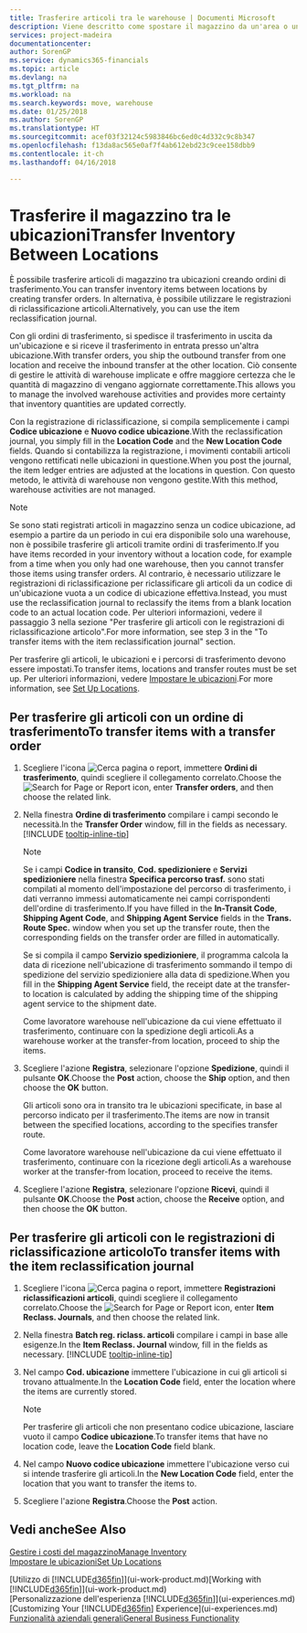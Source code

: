 ```yaml
---
title: Trasferire articoli tra le warehouse | Documenti Microsoft
description: Viene descritto come spostare il magazzino da un'area o una warehouse a un'altra con le registrazioni di riclassificazione o gli ordini di trasferimento.
services: project-madeira
documentationcenter: 
author: SorenGP
ms.service: dynamics365-financials
ms.topic: article
ms.devlang: na
ms.tgt_pltfrm: na
ms.workload: na
ms.search.keywords: move, warehouse
ms.date: 01/25/2018
ms.author: SorenGP
ms.translationtype: HT
ms.sourcegitcommit: acef03f32124c5983846bc6ed0c4d332c9c8b347
ms.openlocfilehash: f13da8ac565e0af7f4ab612ebd23c9cee158dbb9
ms.contentlocale: it-ch
ms.lasthandoff: 04/16/2018

---
```

# <a name="transfer-inventory-between-locations"></a><span data-ttu-id="10188-103">Trasferire il magazzino tra le ubicazioni</span><span class="sxs-lookup"><span data-stu-id="10188-103">Transfer Inventory Between Locations</span></span>
<span data-ttu-id="10188-104">È possibile trasferire articoli di magazzino tra ubicazioni creando ordini di trasferimento.</span><span class="sxs-lookup"><span data-stu-id="10188-104">You can transfer inventory items between locations by creating transfer orders.</span></span> <span data-ttu-id="10188-105">In alternativa, è possibile utilizzare le registrazioni di riclassificazione articoli.</span><span class="sxs-lookup"><span data-stu-id="10188-105">Alternatively, you can use the item reclassification journal.</span></span>

<span data-ttu-id="10188-106">Con gli ordini di trasferimento, si spedisce il trasferimento in uscita da un'ubicazione e si riceve il trasferimento in entrata presso un'altra ubicazione.</span><span class="sxs-lookup"><span data-stu-id="10188-106">With transfer orders, you ship the outbound transfer from one location and receive the inbound transfer at the other location.</span></span> <span data-ttu-id="10188-107">Ciò consente di gestire le attività di warehouse implicate e offre maggiore certezza che le quantità di magazzino di vengano aggiornate correttamente.</span><span class="sxs-lookup"><span data-stu-id="10188-107">This allows you to manage the involved warehouse activities and provides more certainty that inventory quantities are updated correctly.</span></span>

<span data-ttu-id="10188-108">Con la registrazione di riclassificazione, si compila semplicemente i campi **Codice ubicazione** e **Nuovo codice ubicazione**.</span><span class="sxs-lookup"><span data-stu-id="10188-108">With the reclassification journal, you simply fill in the **Location Code** and the **New Location Code** fields.</span></span> <span data-ttu-id="10188-109">Quando si contabilizza la registrazione, i movimenti contabili articoli vengono rettificati nelle ubicazioni in questione.</span><span class="sxs-lookup"><span data-stu-id="10188-109">When you post the journal, the item ledger entries are adjusted at the locations in question.</span></span> <span data-ttu-id="10188-110">Con questo metodo, le attività di warehouse non vengono gestite.</span><span class="sxs-lookup"><span data-stu-id="10188-110">With this method, warehouse activities are not managed.</span></span>

> [!NOTE]  
>   <span data-ttu-id="10188-111">Se sono stati registrati articoli in magazzino senza un codice ubicazione, ad esempio a partire da un periodo in cui era disponibile solo una warehouse, non è possibile trasferire gli articoli tramite ordini di trasferimento.</span><span class="sxs-lookup"><span data-stu-id="10188-111">If you have items recorded in your inventory without a location code, for example from a time when you only had one warehouse, then you cannot transfer those items using transfer orders.</span></span> <span data-ttu-id="10188-112">Al contrario, è necessario utilizzare le registrazioni di riclassificazione per riclassificare gli articoli da un codice di un'ubicazione vuota a un codice di ubicazione effettiva.</span><span class="sxs-lookup"><span data-stu-id="10188-112">Instead, you must use the reclassification journal to reclassify the items from a blank location code to an actual location code.</span></span>  <span data-ttu-id="10188-113">Per ulteriori informazioni, vedere il passaggio 3 nella sezione "Per trasferire gli articoli con le registrazioni di riclassificazione articolo".</span><span class="sxs-lookup"><span data-stu-id="10188-113">For more information, see step 3 in the "To transfer items with the item reclassification journal" section.</span></span>

<span data-ttu-id="10188-114">Per trasferire gli articoli, le ubicazioni e i percorsi di trasferimento devono essere impostati.</span><span class="sxs-lookup"><span data-stu-id="10188-114">To transfer items, locations and transfer routes must be set up.</span></span> <span data-ttu-id="10188-115">Per ulteriori informazioni, vedere [Impostare le ubicazioni](inventory-how-setup-locations.md).</span><span class="sxs-lookup"><span data-stu-id="10188-115">For more information, see [Set Up Locations](inventory-how-setup-locations.md).</span></span>

## <a name="to-transfer-items-with-a-transfer-order"></a><span data-ttu-id="10188-116">Per trasferire gli articoli con un ordine di trasferimento</span><span class="sxs-lookup"><span data-stu-id="10188-116">To transfer items with a transfer order</span></span>
1. <span data-ttu-id="10188-117">Scegliere l'icona ![Cerca pagina o report](media/ui-search/search_small.png "icona Cerca pagina o report"), immettere **Ordini di trasferimento**, quindi scegliere il collegamento correlato.</span><span class="sxs-lookup"><span data-stu-id="10188-117">Choose the ![Search for Page or Report](media/ui-search/search_small.png "Search for Page or Report icon") icon, enter **Transfer orders**, and then choose the related link.</span></span>
2. <span data-ttu-id="10188-118">Nella finestra **Ordine di trasferimento** compilare i campi secondo le necessità.</span><span class="sxs-lookup"><span data-stu-id="10188-118">In the **Transfer Order** window, fill in the fields as necessary.</span></span> [!INCLUDE [tooltip-inline-tip](includes/tooltip-inline-tip_md.md)]

    > [!NOTE]  
   >   <span data-ttu-id="10188-119">Se i campi **Codice in transito**, **Cod. spedizioniere** e **Servizi spedizioniere** nella finestra **Specifica percorso trasf.** sono stati compilati al momento dell'impostazione del percorso di trasferimento, i dati verranno immessi automaticamente nei campi corrispondenti dell'ordine di trasferimento.</span><span class="sxs-lookup"><span data-stu-id="10188-119">If you have filled in the **In-Transit Code**, **Shipping Agent Code**, and **Shipping Agent Service** fields in the **Trans. Route Spec.** window when you set up the transfer route, then the corresponding fields on the transfer order are filled in automatically.</span></span>

    <span data-ttu-id="10188-120">Se si compila il campo **Servizio spedizioniere**, il programma calcola la data di ricezione nell'ubicazione di trasferimento sommando il tempo di spedizione del servizio spedizioniere alla data di spedizione.</span><span class="sxs-lookup"><span data-stu-id="10188-120">When you fill in the **Shipping Agent Service** field, the receipt date at the transfer-to location is calculated by adding the shipping time of the shipping agent service to the shipment date.</span></span>

    <span data-ttu-id="10188-121">Come lavoratore warehouse nell'ubicazione da cui viene effettuato il trasferimento, continuare con la spedizione degli articoli.</span><span class="sxs-lookup"><span data-stu-id="10188-121">As a warehouse worker at the transfer-from location, proceed to ship the items.</span></span>
3. <span data-ttu-id="10188-122">Scegliere l'azione **Registra**, selezionare l'opzione **Spedizione**, quindi il pulsante **OK**.</span><span class="sxs-lookup"><span data-stu-id="10188-122">Choose the **Post** action, choose the **Ship** option, and then choose the **OK** button.</span></span>

    <span data-ttu-id="10188-123">Gli articoli sono ora in transito tra le ubicazioni specificate, in base al percorso indicato per il trasferimento.</span><span class="sxs-lookup"><span data-stu-id="10188-123">The items are now in transit between the specified locations, according to the specifies transfer route.</span></span>

    <span data-ttu-id="10188-124">Come lavoratore warehouse nell'ubicazione da cui viene effettuato il trasferimento, continuare con la ricezione degli articoli.</span><span class="sxs-lookup"><span data-stu-id="10188-124">As a warehouse worker at the transfer-from location, proceed to receive the items.</span></span>
4. <span data-ttu-id="10188-125">Scegliere l'azione **Registra**, selezionare l'opzione **Ricevi**, quindi il pulsante **OK**.</span><span class="sxs-lookup"><span data-stu-id="10188-125">Choose the **Post** action, choose the **Receive** option, and then choose the **OK** button.</span></span>

## <a name="to-transfer-items-with-the-item-reclassification-journal"></a><span data-ttu-id="10188-126">Per trasferire gli articoli con le registrazioni di riclassificazione articolo</span><span class="sxs-lookup"><span data-stu-id="10188-126">To transfer items with the item reclassification journal</span></span>
1. <span data-ttu-id="10188-127">Scegliere l'icona ![Cerca pagina o report](media/ui-search/search_small.png "icona Cerca pagina o report"), immettere **Registrazioni riclassificazioni articoli**, quindi scegliere il collegamento correlato.</span><span class="sxs-lookup"><span data-stu-id="10188-127">Choose the ![Search for Page or Report](media/ui-search/search_small.png "Search for Page or Report icon") icon, enter **Item Reclass. Journals**, and then choose the related link.</span></span>
2. <span data-ttu-id="10188-128">Nella finestra **Batch reg. riclass. articoli** compilare i campi in base alle esigenze.</span><span class="sxs-lookup"><span data-stu-id="10188-128">In the **Item Reclass. Journal** window, fill in the fields as necessary.</span></span> [!INCLUDE [tooltip-inline-tip](includes/tooltip-inline-tip_md.md)]
3. <span data-ttu-id="10188-129">Nel campo **Cod. ubicazione** immettere l'ubicazione in cui gli articoli si trovano attualmente.</span><span class="sxs-lookup"><span data-stu-id="10188-129">In the **Location Code** field, enter the location where the items are currently stored.</span></span>

    > [!NOTE]  
   >   <span data-ttu-id="10188-130">Per trasferire gli articoli che non presentano codice ubicazione, lasciare vuoto il campo **Codice ubicazione**.</span><span class="sxs-lookup"><span data-stu-id="10188-130">To transfer items that have no location code, leave the **Location Code** field blank.</span></span>
4. <span data-ttu-id="10188-131">Nel campo **Nuovo codice ubicazione** immettere l'ubicazione verso cui si intende trasferire gli articoli.</span><span class="sxs-lookup"><span data-stu-id="10188-131">In the **New Location Code** field, enter the location that you want to transfer the items to.</span></span>
5. <span data-ttu-id="10188-132">Scegliere l'azione **Registra**.</span><span class="sxs-lookup"><span data-stu-id="10188-132">Choose the **Post** action.</span></span>

## <a name="see-also"></a><span data-ttu-id="10188-133">Vedi anche</span><span class="sxs-lookup"><span data-stu-id="10188-133">See Also</span></span>
[<span data-ttu-id="10188-134">Gestire i costi del magazzino</span><span class="sxs-lookup"><span data-stu-id="10188-134">Manage Inventory</span></span>](inventory-manage-inventory.md)  
[<span data-ttu-id="10188-135">Impostare le ubicazioni</span><span class="sxs-lookup"><span data-stu-id="10188-135">Set Up Locations</span></span>](inventory-how-setup-locations.md)  

<span data-ttu-id="10188-136">[Utilizzo di [!INCLUDE[d365fin](includes/d365fin_md.md)]](ui-work-product.md)</span><span class="sxs-lookup"><span data-stu-id="10188-136">[Working with [!INCLUDE[d365fin](includes/d365fin_md.md)]](ui-work-product.md)</span></span>  
<span data-ttu-id="10188-137">[Personalizzazione dell'esperienza [!INCLUDE[d365fin](includes/d365fin_md.md)]](ui-experiences.md)</span><span class="sxs-lookup"><span data-stu-id="10188-137">[Customizing Your [!INCLUDE[d365fin](includes/d365fin_md.md)] Experience](ui-experiences.md)</span></span>  
[<span data-ttu-id="10188-138">Funzionalità aziendali generali</span><span class="sxs-lookup"><span data-stu-id="10188-138">General Business Functionality</span></span>](ui-across-business-areas.md)

